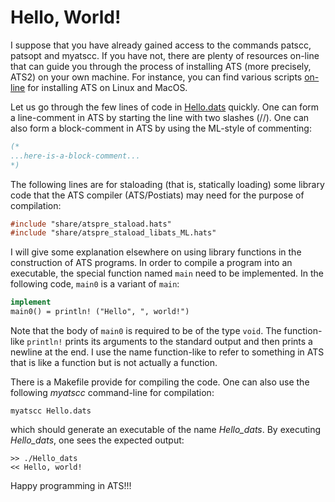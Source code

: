 # Hello, World!

I suppose that you have already
gained access to the commands patscc, patsopt
and myatscc. If you have not, there are plenty
of resources on-line that can guide you through
the process of installing ATS (more precisely, ATS2)
on your own machine. For instance, you can find various
scripts [on-line](http://www.ats-lang.org/Downloads.html#Scripts_for_installing_ATS_Postiats)
for installing ATS on Linux and MacOS.

Let us go through the few lines of code in [Hello.dats](./Hello.dats) quickly.
One can form a line-comment in ATS by starting the line with two slashes (//). One can also
form a block-comment in ATS by using the ML-style of commenting:

```ats
(*
...here-is-a-block-comment...
*)
```

The following lines are for staloading (that is, statically loading)
some library code that the ATS compiler (ATS/Postiats) may need for the purpose
of compilation:

```ats
#include "share/atspre_staload.hats"
#include "share/atspre_staload_libats_ML.hats"
```

I will give some explanation elsewhere on using library functions in
the construction of ATS programs.  In order to compile a program into
an executable, the special function named `main` need to be
implemented. In the following code, `main0` is a variant of
`main`:

```ats
implement
main0() = println! ("Hello", ", world!")
```

Note that the body of `main0` is required to be of the type
`void`. The function-like `println!` prints its arguments to
the standard output and then prints a newline at the end. I use the
name function-like to refer to something in ATS that is like a
function but is not actually a function.

There is a Makefile provide for compiling the code. One can also use
the following *myatscc* command-line for compilation:

```shell
myatscc Hello.dats
```

which should generate an executable of the name *Hello_dats*. By executing
*Hello_dats*, one sees the expected output:

```text
>> ./Hello_dats
<< Hello, world!
```

Happy programming in ATS!!!
